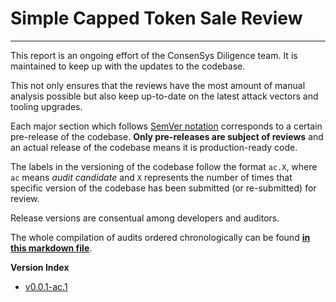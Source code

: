 # Simple Capped Token Sale Review

---

This report is an ongoing effort of the ConsenSys Diligence team. It is maintained to keep up with the updates to the codebase.

This not only ensures that the reviews have the most amount of manual analysis possible but also keep up-to-date on the latest attack vectors and tooling upgrades.

Each major section which follows [SemVer notation](http://semver.org) corresponds to a certain pre-release of the codebase. **Only pre-releases are subject of reviews** and an actual release of the codebase means it is production-ready code.

The labels in the versioning of the codebase follow the format `ac.X`, where `ac` means _audit candidate_ and `X` represents the number of times that specific version of the codebase has been submitted (or re-submitted) for review. 

Release versions are consentual among developers and auditors.

The whole compilation of audits ordered chronologically can be found [**in this markdown file**](/blob/master/capped-token-sale_report.md).  

**Version Index**

* [v0.0.1-ac.1](/blob/master/report---contents/v001---ac1)